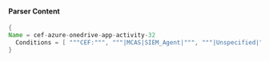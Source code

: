 #### Parser Content
```Java
{
Name = cef-azure-onedrive-app-activity-32
  Conditions = [ """CEF:""", """|MCAS|SIEM_Agent|""", """|Unspecified|""" ]
}
```